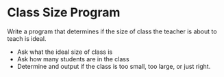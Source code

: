 Class Size Program
=====================

Write a program that determines if the size of class the teacher
is about to teach is ideal.

 - Ask what the ideal size of class is
 - Ask how many students are in the class
 - Determine and output if the class is too small, too large, or just right.
  
 